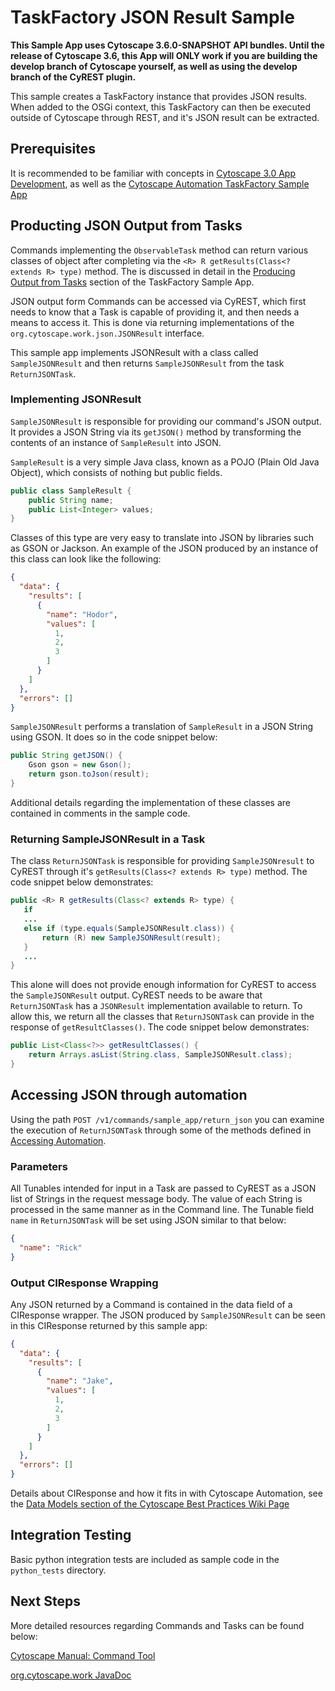 # TaskFactory JSON Result Sample

__This Sample App uses Cytoscape 3.6.0-SNAPSHOT API bundles. Until the release of Cytoscape 3.6, this App will ONLY work if you are building the develop branch of Cytoscape yourself, as well as using the develop branch of the CyREST plugin.__

This sample creates a TaskFactory instance that provides JSON results. When added to the OSGi context, this TaskFactory can then be executed outside of Cytoscape through REST, and it's JSON result can be extracted.

## Prerequisites

It is recommended to be familiar with concepts in [Cytoscape 3.0 App Development](http://wiki.cytoscape.org/Cytoscape_3/AppDeveloper), as well as the [Cytoscape Automation TaskFactory Sample App](https://github.com/cytoscape/cytoscape-automation/tree/master/for-app-developers/cy-automation-taskfactory-sample)

## Producting JSON Output from Tasks

Commands implementing the ```ObservableTask``` method can return various classes of object after completing via the ```<R> R getResults(Class<? extends R> type)``` method. The is discussed in detail in the [Producing Output from Tasks](https://github.com/cytoscape/cytoscape-automation/tree/master/for-app-developers/cy-automation-taskfactory-sample#producing-output-from-tasks) section of the TaskFactory Sample App.

JSON output form Commands can be accessed via CyREST, which first needs to know that a Task is capable of providing it, and then needs a means to access it. This is done via returning implementations of the ```org.cytoscape.work.json.JSONResult``` interface.

This sample app implements JSONResult with a class called ```SampleJSONResult``` and then returns ```SampleJSONResult``` from the task ```ReturnJSONTask```.

### Implementing JSONResult

```SampleJSONResult``` is responsible for providing our command's JSON output. It provides a JSON String via its ```getJSON()``` method by transforming the contents of an instance of ```SampleResult``` into JSON.

```SampleResult``` is a very simple Java class, known as a POJO (Plain Old Java Object), which consists of nothing but public fields.

```java
public class SampleResult {
	public String name;
	public List<Integer> values;
}
```
Classes of this type are very easy to translate into JSON by libraries such as GSON or Jackson. An example of the JSON produced by an instance of this class can look like the following:

```json
{
  "data": {
    "results": [
      {
        "name": "Hodor",
        "values": [
          1,
          2,
          3
        ]
      }
    ]
  },
  "errors": []
}
```

```SampleJSONResult``` performs a translation of ```SampleResult``` in a JSON String using GSON. It does so in the code snippet below:

```java
public String getJSON() {
	Gson gson = new Gson();
	return gson.toJson(result);
}
```

Additional details regarding the implementation of these classes are contained in comments in the sample code.

### Returning SampleJSONResult in a Task

The class ```ReturnJSONTask``` is responsible for providing ```SampleJSONresult``` to CyREST through it's ```getResults(Class<? extends R> type)``` method. The code snippet below demonstrates:

```java
public <R> R getResults(Class<? extends R> type) {
   if 
   ...
   else if (type.equals(SampleJSONResult.class)) {
       return (R) new SampleJSONResult(result);
   } 
   ...
}
```

This alone will does not provide enough information for CyREST to access the ```SampleJSONResult``` output. CyREST needs to be aware that ```ReturnJSONTask``` has a ```JSONResult``` implementation available to return. To allow this, we return all the classes that ```ReturnJSONTask``` can provide in the response of ```getResultClasses()```. The code snippet below demonstrates:

```java
public List<Class<?>> getResultClasses() {
	return Arrays.asList(String.class, SampleJSONResult.class);
}
```

## Accessing JSON through automation

Using the path ```POST /v1/commands/sample_app/return_json``` you can examine the execution of ```ReturnJSONTask``` through some of the methods defined in [Accessing Automation](https://github.com/cytoscape/cytoscape-automation/wiki/App-Developers:-Accessing-Automation).

### Parameters

All Tunables intended for input in a Task are passed to CyREST as a JSON list of Strings in the request message body. The value of each String is processed in the same manner as in the Command line. The Tunable field ```name``` in ```ReturnJSONTask``` will be set using JSON similar to that below:

```json
{
  "name": "Rick"
}
```

### Output CIResponse Wrapping

Any JSON returned by a Command is contained in the data field of a CIResponse wrapper. The JSON produced by ```SampleJSONResult``` can be seen in this CIResponse returned by this sample app:

```json
{
  "data": {
    "results": [
      {
        "name": "Jake",
        "values": [
          1,
          2,
          3
        ]
      }
    ]
  },
  "errors": []
}
```

Details about CIResponse and how it fits in with Cytoscape Automation, see the [Data Models section of the Cytoscape Best Practices Wiki Page](https://github.com/cytoscape/cytoscape-automation/wiki/App-Developers:-Cytoscape-Function-Best-Practices#data-models)

## Integration Testing

Basic python integration tests are included as sample code in the ```python_tests``` directory.

## Next Steps

More detailed resources regarding Commands and Tasks can be found below:

[Cytoscape Manual: Command Tool](http://manual.cytoscape.org/en/stable/Command_Tool.html)

[org.cytoscape.work JavaDoc](http://code.cytoscape.org/jenkins/job/cytoscape-3-javadoc/javadoc/org/cytoscape/work/package-summary.html)

